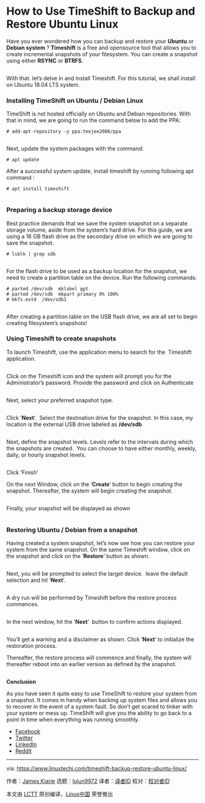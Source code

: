 [#]: collector: (lujun9972)
[#]: translator: ( )
[#]: reviewer: ( )
[#]: publisher: ( )
[#]: url: ( )
[#]: subject: (How to Use TimeShift to Backup and Restore Ubuntu Linux)
[#]: via: (https://www.linuxtechi.com/timeshift-backup-restore-ubuntu-linux/)
[#]: author: (James Kiarie https://www.linuxtechi.com/author/james/)

How to Use TimeShift to Backup and Restore Ubuntu Linux
======

Have you ever wondered how you can backup and restore your **Ubuntu** or **Debian system** ? **Timeshift** is a free and opensource tool that allows you to create incremental snapshots of your filesystem. You can create a snapshot using either **RSYNC** or **BTRFS**.

[![TimeShift-Backup-Restore-Tool-Ubuntu][1]][2]

With that. let’s delve in and install Timeshift. For this tutorial, we shall install on Ubuntu 18.04 LTS system.

### Installing TimeShift on Ubuntu / Debian Linux

TimeShift is not hosted officially on Ubuntu and Debian repositories. With that in mind, we are going to run the command below to add the PPA:

```
# add-apt-repository -y ppa:teejee2008/ppa
```

![Add-timeshift-repository][1]

Next, update the system packages with the command:

```
# apt update
```

After a successful system update, install timeshift by running following apt command :

```
# apt install timeshift
```

![apt-install-timeshift][1]

### Preparing a backup storage device

Best practice demands that we save the system snapshot on a separate storage volume, aside from the system’s hard drive. For this guide, we are using a 16 GB flash drive as the secondary drive on which we are going to save the snapshot.

```
# lsblk | grep sdb
```

![lsblk-sdb-ubuntu][1]

For the flash drive to be used as a backup location for the snapshot, we need to create a partition table on the device. Run the following commands:

```
# parted /dev/sdb  mklabel gpt
# parted /dev/sdb  mkpart primary 0% 100%
# mkfs.ext4  /dev/sdb1
```

![create-partition-table-on-drive-ubuntu][1]

After creating a partition table on the USB flash drive, we are all set to begin creating filesystem’s snapshots!

### Using Timeshift to create snapshots

To launch Timeshift, use the application menu to search for the  Timeshift application.

![Access-Timeshift-Ubuntu][1]

Click on the Timeshift icon and the system will prompt you for the Administrator’s password. Provide the password and click on Authenticate

![Authentication-required-ubuntu][1]

Next, select your preferred snapshot type.

![Select-Rsync-option-timeshift][1]

Click ‘**Next**’.  Select the destination drive for the snapshot. In this case, my location is the external USB drive labeled as **/dev/sdb**

![Select-snapshot location][1]

Next, define the snapshot levels. Levels refer to the intervals during which the snapshots are created.  You can choose to have either monthly, weekly, daily, or hourly snapshot levels.

![Select-snapshot-levels-Timeshift][1]

Click ‘Finish’

On the next Window, click on the ‘**Create**’ button to begin creating the snapshot. Thereafter, the system will begin creating the snapshot.

![Create-snapshot-timeshift][1]

Finally, your snapshot will be displayed as shown

![Snapshot-created-TimeShift][1]

### Restoring Ubuntu / Debian from a snapshot

Having created a system snapshot, let’s now see how you can restore your system from the same snapshot. On the same Timeshift window, click on the snapshot and click on the ‘**Restore**’ button as shown.

![Restore-snapshot-timeshift][1]

Next, you will be prompted to select the target device.  leave the default selection and hit ‘**Next**’.

![Select-target-device-timeshift][1]

A dry run will be performed by Timeshift before the restore process commences.

![Comparing-files-Dry-Run-timeshift][1]

In the next window, hit the ‘**Next**’  button to confirm actions displayed.

![Confirm-actions-timeshift][1]

You’ll get a warning and a disclaimer as shown. Click ‘**Next**’ to initialize the restoration process.

Thereafter, the restore process will commence and finally, the system will thereafter reboot into an earlier version as defined by the snapshot.

![Restoring-snapshot-timeshift][1]

**Conclusion**

As you have seen it quite easy to use TimeShift to restore your system from a snapshot. It comes in handy when backing up system files and allows you to recover in the event of a system fault. So don’t get scared to tinker with your system or mess up. TimeShift will give you the ability to go back to a point in time when everything was running smoothly.

  * [Facebook][3]
  * [Twitter][4]
  * [LinkedIn][5]
  * [Reddit][6]



--------------------------------------------------------------------------------

via: https://www.linuxtechi.com/timeshift-backup-restore-ubuntu-linux/

作者：[James Kiarie][a]
选题：[lujun9972][b]
译者：[译者ID](https://github.com/译者ID)
校对：[校对者ID](https://github.com/校对者ID)

本文由 [LCTT](https://github.com/LCTT/TranslateProject) 原创编译，[Linux中国](https://linux.cn/) 荣誉推出

[a]: https://www.linuxtechi.com/author/james/
[b]: https://github.com/lujun9972
[1]: data:image/gif;base64,R0lGODlhAQABAIAAAAAAAP///yH5BAEAAAAALAAAAAABAAEAAAIBRAA7
[2]: https://www.linuxtechi.com/wp-content/uploads/2019/11/TimeShift-Backup-Restore-Tool-Ubuntu.png
[3]: http://www.facebook.com/sharer.php?u=https%3A%2F%2Fwww.linuxtechi.com%2Ftimeshift-backup-restore-ubuntu-linux%2F&t=How%20to%20Use%20TimeShift%20to%20Backup%20and%20Restore%20Ubuntu%20Linux
[4]: http://twitter.com/share?text=How%20to%20Use%20TimeShift%20to%20Backup%20and%20Restore%20Ubuntu%20Linux&url=https%3A%2F%2Fwww.linuxtechi.com%2Ftimeshift-backup-restore-ubuntu-linux%2F&via=Linuxtechi
[5]: http://www.linkedin.com/shareArticle?mini=true&url=https%3A%2F%2Fwww.linuxtechi.com%2Ftimeshift-backup-restore-ubuntu-linux%2F&title=How%20to%20Use%20TimeShift%20to%20Backup%20and%20Restore%20Ubuntu%20Linux
[6]: http://www.reddit.com/submit?url=https%3A%2F%2Fwww.linuxtechi.com%2Ftimeshift-backup-restore-ubuntu-linux%2F&title=How%20to%20Use%20TimeShift%20to%20Backup%20and%20Restore%20Ubuntu%20Linux
